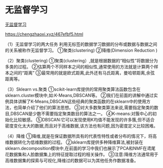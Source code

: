 

<!--
 * @version:
 * @Author:  StevenJokess（蔡舒起） https://github.com/StevenJokess
 * @Date: 2023-09-12 13:49:49
 * @LastEditors:  StevenJokess（蔡舒起） https://github.com/StevenJokess
 * @LastEditTime: 2023-10-12 23:05:09
 * @Description:
 * @Help me: make friends by a867907127@gmail.com and help me get some “foreign” things or service I need in life; 如有帮助，请资助，失业3年了。![支付宝收款码](https://github.com/StevenJokess/d2rl/blob/master/img/%E6%94%B6.jpg)
 * @TODO::
 * @Reference:
-->
# 无监督学习

[无监督学习](../../img/unsupervised_learning.png)

https://chengzhaoxi.xyz/467efbf5.html

（1）无监督学习的两大任务
 利用无标签的数据学习数据的分布或数据与数据之间的关系被称作无监督学习。
 ①聚类(clustering)
 ②降维(Dimension Reduction )

（2）聚类(clustering)
 ①聚类(clustering）,就是根据数据的“相似性”将数据分为多类的过程。
 ②估算两个不同样本之间的相似性,通常使用的方法就是计算两个样本之间的“距离”
 ③最常用的就是欧式距离,此外还有马氏距离，曼哈顿距离,余弦距离等。

（3）Sklearn vs.聚类
 ①scikit-learn库提供的常用聚类算法函数包含在sklearn.cluster模块中,如:K-Means,DBSCAN等。
 ②我们在前面的讲解中通过实例具体讲解了K-Means,DBSCAN这些经典的聚类函数的在sklearn中的使用方法，也简单介绍了他们的算法思想。
 ③对大多数聚类算法来说,需要指定聚类的数目,DBSCAN是少数不需要指定聚类数目的算法之一。
 ④K-means:对簇中心的初始化比较敏感。
 ⑤DBSCAN:它可以发现使用K均值不能发现的许多簇,但不适合密度变化太大的数据,而且对于高维数据,该方法也有问题,因为密度定义比较困难。

（4）降维
 ①降维,就是在保证数据所具有的代表性特性或者分布的情况下，将高维数据转化为低维数据的过程。
 ②sklearn库提供多种降维算法,被封装在sklearn.decomposition模块中,在前面的学习中我们也展示了PCA和NMF在鸢尾花数据集和人脸数据集上的特征提取过程的相关操作。
 ③注意:降维方法通常用于高维数据集的探索与可视化,降维过的数据可以为其他任务作数据准备。

[1]: https://aitechtogether.com/article/4681.html

